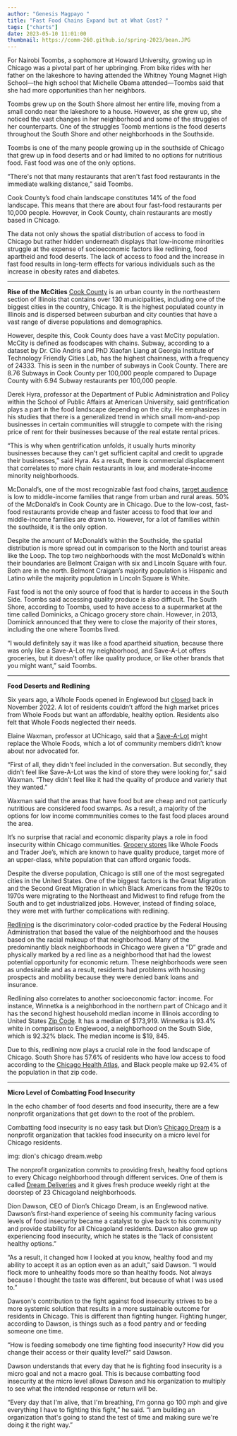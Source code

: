```yaml
---
author: "Genesis Magpayo "
title: "Fast Food Chains Expand but at What Cost? "
tags: ["charts"]
date: 2023-05-10 11:01:00
thumbnail: https://comm-260.github.io/spring-2023/bean.JPG
---
```


For Nairobi Toombs, a sophomore at Howard University, growing up in Chicago was a pivotal part of her upbringing. From bike rides with her father on the lakeshore to having attended the Whitney Young Magnet High School––the high school that Michelle Obama attended––Toombs said that she had more opportunities than her neighbors. 

Toombs grew up on the South Shore almost her entire life, moving from a small condo near the lakeshore to a house. However, as she grew up, she noticed the vast changes in her neighborhood and some of the struggles of her counterparts. One of the struggles Toomb mentions is the food deserts throughout the South Shore and other neighborhoods in the Southside.  

Toombs is one of the many people growing up in the southside of Chicago that grew up in food deserts and or had limited to no options for nutritious food. Fast food was one of the only options. 

“There's not that many restaurants that aren't fast food restaurants in the immediate walking distance,” said Toombs. 

Cook County’s food chain landscape constitutes 14% of the food landscape. This means that there are about four fast-food restaurants per 10,000 people. However, in Cook County, chain restaurants are mostly based in Chicago.

The data not only shows the spatial distribution of access to food in Chicago but rather hidden underneath displays that low-income minorities struggle at the expense of socioeconomic factors like redlining, food apartheid and food deserts. The lack of access to food and the increase in fast food results in long-term effects for various individuals such as the increase in obesity rates and diabetes.

----------
**Rise of the McCities**
[Cook County](https://www.cookcountyil.gov/about-cook-county#:~:text=Cook%20County%20is%20an%20urban,governmental%20units%20within%20its%20boundaries.) is an urban county in the northeastern section of Illinois that contains over 130 municipalities, including one of the biggest cities in the country, Chicago. It is the highest populated county in Illinois and is dispersed between suburban and city counties that have a vast range of diverse populations and demographics. 

However, despite this, Cook County does have a vast McCity population. McCity is defined as foodscapes with chains. Subway, according to a dataset by Dr. Clio Andris and PhD Xiaofan Liang at Georgia Institute of Technology Friendly Cities Lab, has the highest chainness, with a frequency of 24333. This is seen in the number of subways in Cook County. There are 8.76 Subways in Cook County per 100,000 people compared to Dupage County with 6.94 Subway restaurants per 100,000 people. 

Derek Hyra, professor at the Department of Public Administration and Policy within the School of Public Affairs at American University, said gentrification plays a part in the food landscape depending on the city. He emphasizes in his studies that there is a generalized trend in which small mom-and-pop businesses in certain communities will struggle to compete with the rising price of rent for their businesses because of the real estate rental prices. 

“This is why when gentrification unfolds, it usually hurts minority businesses because they can't get sufficient capital and credit to upgrade their businesses,” said Hyra. As a result, there is commercial displacement that correlates to more chain restaurants in low, and moderate-income minority neighborhoods. 

McDonald’s, one of the most recognizable fast food chains, [target audience](https://www.start.io/blog/who-is-mcdonalds-target-market-mcdonalds-brand-analysis-audience-marketing-strategy-competitors/) is low to middle-income families that range from urban and rural areas. 50% of the McDonald’s in Cook County are in Chicago. Due to the low-cost, fast-food restaurants provide cheap and faster access to food that low and middle-income families are drawn to. However, for a lot of families within the southside, it is the only option. 

<div class="flourish-embed flourish-map" data-src="visualisation/13513866"><script src="https://public.flourish.studio/resources/embed.js"></script></div>

Despite the amount of McDonald’s within the Southside, the spatial distribution is more spread out in comparison to the North and tourist areas like the Loop. The top two neighborhoods with the most McDonald’s within their boundaries are Belmont Craigan with six and Lincoln Square with four. Both are in the north. Belmont Craigan’s majority population is Hispanic and Latino while the majority population in Lincoln Square is White. 

Fast food is not the only source of food that is harder to access in the South Side. Toombs said accessing quality produce is also difficult. The South Shore, according to Toombs, used to have access to a supermarket at the time called Dominicks, a Chicago grocery store chain. However, in 2013, Dominick announced that they were to close the majority of their stores, including the one where Toombs lived. 

“I would definitely say it was like a food apartheid situation, because there was only like a Save-A-Lot my neighborhood, and Save-A-Lot offers groceries, but it doesn't offer like quality produce, or like other brands that you might want,” said Toombs. 

<div class="flourish-embed flourish-map" data-src="visualisation/13515205"><script src="https://public.flourish.studio/resources/embed.js"></script></div>

---------
**Food Deserts and Redlining**

Six years ago, a Whole Foods opened in Englewood but [closed](https://blockclubchicago.org/2022/11/14/whole-foods-closes-englewood-store-6-years-after-promising-to-bring-fresh-food-to-the-south-side/) back in November 2022. A lot of residents couldn’t afford the high market prices from Whole Foods but want an affordable, healthy option. Residents also felt that Whole Foods neglected their needs. 

Elaine Waxman, professor at UChicago, said that a [Save-A-Lot](https://blockclubchicago.org/2023/05/05/save-a-lots-across-the-city-must-address-spoiled-food-dirty-conditions-before-trying-to-open-in-englewood-neighbors-say/) might replace the Whole Foods, which a lot of community members didn’t know about nor advocated for. 

“First of all, they didn't feel included in the conversation. But secondly, they didn't feel like Save-A-Lot was the kind of store they were looking for,” said Waxman. “They didn't feel like it had the quality of produce and variety that they wanted.” 

Waxman said that the areas that have food but are cheap and not particurly nutritious are considered food swamps. As a result, a majority of the options for low income commmunities comes to the fast food places around the area. 

It’s no surprise that racial and economic disparity plays a role in food insecurity within Chicago communities. [Grocery stores](https://www.businessinsider.com/typical-whole-foods-shopper-demographic-millennial-woman-earning-middle-income-2021-8#:~:text=Numerator%20found%20that%20Whole%20Foods,income%20of%20more%20than%20%2480%2C000.) like Whole Foods and Trader Joe’s, which are known to have quality produce, target more of an upper-class, white population that can afford organic foods. 

Despite the diverse population, Chicago is still one of the most segregated cities in the United States. One of the biggest factors is the Great Migration and the Second Great Migration in which Black Americans from the 1920s to 1970s were migrating to the Northeast and Midwest to find refuge from the South and to get industrialized jobs. However, instead of finding solace, they were met with further complications with redlining. 

[Redlining](https://interactive.wttw.com/firsthand/segregation/mapping-chicago-racial-segregation) is the discriminatory color-coded practice by the Federal Housing Administration that based the value of the neighborhood and the houses based on the racial makeup of that neighborhood. Many of the predominantly black neighborhoods in Chicago were given a “D” grade and physically marked by a red line as a neighborhood that had the lowest potential opportunity for economic return. These neighborhoods were seen as undesirable and as a result, residents had problems with housing prospects and mobility because they were denied bank loans and insurance. 

Redlining also correlates to another socioeconomic factor: income. For instance, Winnetka is a neighborhood in the northern part of Chicago and it has the second highest household median income in Illinois according to United States [Zip Code](https://www.unitedstateszipcodes.org/rankings/zips-in-il/median_household_income/). It has a median of $173,919. Winnetka is 93.4% white in comparison to Englewood, a neighborhood on the South Side, which is 92.32% black. The median income is $19, 845. 

<div class="flourish-embed flourish-chart" data-src="visualisation/13539473"><script src="https://public.flourish.studio/resources/embed.js"></script></div>

Due to this, redlining now plays a crucial role in the food landscape of Chicago. South Shore has 57.6% of residents who have low access to food according to the [Chicago Health Atlas](https://chicagohealthatlas.org/indicators/LFA?topic=low-food-access), and Black people make up 92.4% of the population in that zip code. 

-------
**Micro Level of Combatting Food Insecurity**

In the echo chamber of food deserts and food insecurity, there are a few nonprofit organizations that get down to the root of the problem. 

Combatting food insecurity is no easy task but Dion’s [Chicago Dream](https://dionschicagodream.com/#!/story) is a nonprofit organization that tackles food insecurity on a micro level for Chicago residents. 

img: dion's chicago dream.webp

The nonprofit organization commits to providing fresh, healthy food options to every Chicago neighborhood through different services. One of them is called [Dream Deliveries](https://dionschicagodream.com/dream-deliveries/) and it gives fresh produce weekly right at the doorstep of 23 Chicagoland neighborhoods. 

Dion Dawson, CEO of Dion’s Chicago Dream, is an Englewood native. Dawson’s first-hand experience of seeing his community facing various levels of food insecurity became a catalyst to give back to his community and provide stability for all Chicagoland residents. Dawson also grew up experiencing food insecurity, which he states is the “lack of consistent healthy options.” 

“As a result, it changed how I looked at you know, healthy food and my ability to accept it as an option even as an adult,” said Dawson. “I would flock more to unhealthy foods more so than healthy foods. Not always because I thought the taste was different, but because of what I was used to.” 

Dawson's contribution to the fight against food insecurity strives to be a more systemic solution that results in a more sustainable outcome for residents in Chicago. This is different than fighting hunger. Fighting hunger, according to Dawson, is things such as a food pantry and or feeding someone one time. 

“How is feeding somebody one time fighting food insecurity? How did you change their access or their quality level?” said Dawson. 

Dawson understands that every day that he is fighting food insecurity is a micro goal and not a macro goal. This is because combatting food insecurity at the micro level allows Dawson and his organization to multiply to see what the intended response or return will be. 

“Every day that I'm alive, that I'm breathing, I'm gonna go 100 mph and give everything I have to fighting this fight,” he said. “I am building an organization that's going to stand the test of time and making sure we're doing it the right way.”









```


